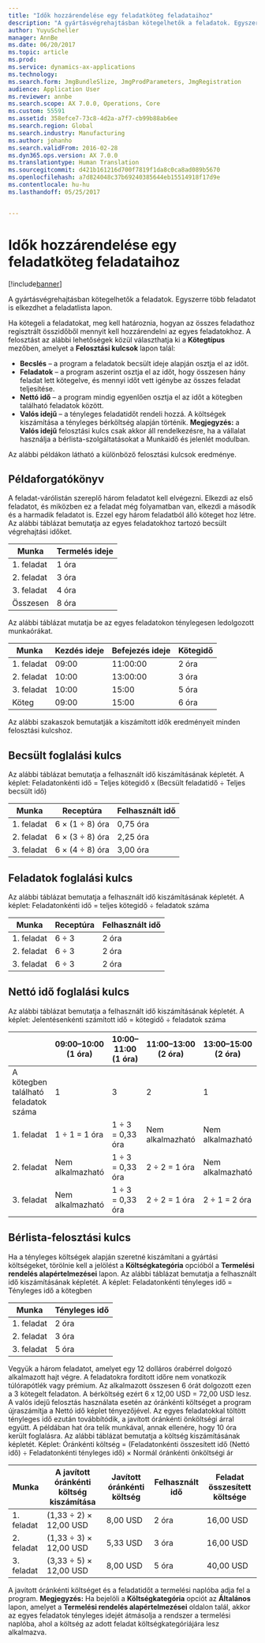 ```yaml
---
title: "Idők hozzárendelése egy feladatköteg feladataihoz"
description: "A gyártásvégrehajtásban kötegelhetők a feladatok. Egyszerre több feladatot is elkezdhet a feladatlista lapon."
author: YuyuScheller
manager: AnnBe
ms.date: 06/20/2017
ms.topic: article
ms.prod: 
ms.service: dynamics-ax-applications
ms.technology: 
ms.search.form: JmgBundleSlize, JmgProdParameters, JmgRegistration
audience: Application User
ms.reviewer: annbe
ms.search.scope: AX 7.0.0, Operations, Core
ms.custom: 55591
ms.assetid: 358efce7-73c8-4d2a-a7f7-cb99b88ab6ee
ms.search.region: Global
ms.search.industry: Manufacturing
ms.author: johanho
ms.search.validFrom: 2016-02-28
ms.dyn365.ops.version: AX 7.0.0
ms.translationtype: Human Translation
ms.sourcegitcommit: d421b161216d700f7819f1da8c0ca8ad089b5670
ms.openlocfilehash: a7d824048c37b69240385644eb15514918f17d9e
ms.contentlocale: hu-hu
ms.lasthandoff: 05/25/2017


---
```


# <a name="allocate-time-to-jobs-in-a-job-bundle"></a>Idők hozzárendelése egy feladatköteg feladataihoz

[!include[banner](../includes/banner.md)]


A gyártásvégrehajtásban kötegelhetők a feladatok. Egyszerre több feladatot is elkezdhet a feladatlista lapon.

Ha kötegeli a feladatokat, meg kell határoznia, hogyan az összes feladathoz regisztrált összidőből mennyit kell hozzárendelni az egyes feladatokhoz. A felosztást az alábbi lehetőségek közül választhatja ki a **Kötegtípus** mezőben, amelyet a **Felosztási kulcsok** lapon talál:

-   **Becslés** – a program a feladatok becsült ideje alapján osztja el az időt.
-   **Feladatok** – a program aszerint osztja el az időt, hogy összesen hány feladat lett kötegelve, és mennyi időt vett igénybe az összes feladat teljesítése.
-   **Nettó idő** – a program mindig egyenlően osztja el az időt a kötegben található feladatok között.
-   **Valós idejű** – a tényleges feladatidőt rendeli hozzá. A költségek kiszámítása a tényleges bérköltség alapján történik. **Megjegyzés:** a **Valós idejű** felosztási kulcs csak akkor áll rendelkezésre, ha a vállalat használja a bérlista-szolgáltatásokat a Munkaidő és jelenlét modulban.

Az alábbi példákon látható a különböző felosztási kulcsok eredménye.

## <a name="example-scenario"></a>Példaforgatókönyv
A feladat-várólistán szereplő három feladatot kell elvégezni. Elkezdi az első feladatot, és miközben ez a feladat még folyamatban van, elkezdi a második és a harmadik feladatot is. Ezzel egy három feladatból álló köteget hoz létre. Az alábbi táblázat bemutatja az egyes feladatokhoz tartozó becsült végrehajtási időket.

| Munka   | Termelés ideje |
|-------|-----------------|
| 1. feladat | 1 óra          |
| 2. feladat | 3 óra         |
| 3. feladat | 4 óra         |
| Összesen | 8 óra         |

Az alábbi táblázat mutatja be az egyes feladatokon ténylegesen ledolgozott munkaórákat.

| Munka    | Kezdés ideje | Befejezés ideje | Kötegidő |
|--------|------------|----------|-------------|
| 1. feladat  | 09:00      | 11:00:00    | 2 óra     |
| 2. feladat  | 10:00      | 13:00:00    | 3 óra     |
| 3. feladat  | 10:00      | 15:00    | 5 óra     |
| Köteg | 09:00      | 15:00    | 6 óra     |

Az alábbi szakaszok bemutatják a kiszámított idők eredményeit minden felosztási kulcshoz.

## <a name="estimation-allocation-key"></a>Becsült foglalási kulcs
Az alábbi táblázat bemutatja a felhasznált idő kiszámításának képletét. A képlet: Feladatonkénti idő = Teljes kötegidő x (Becsült feladatidő ÷ Teljes becsült idő)

| Munka   | Receptúra           | Felhasznált idő |
|-------|-------------------|----------------|
| 1. feladat | 6 × (1 ÷ 8) óra | 0,75 óra      |
| 2. feladat | 6 × (3 ÷ 8) óra | 2,25 óra     |
| 3. feladat | 6 × (4 ÷ 8) óra | 3,00 óra     |

## <a name="jobs-allocation-key"></a>Feladatok foglalási kulcs
Az alábbi táblázat bemutatja a felhasznált idő kiszámításának képletét. A képlet: Feladatonkénti idő = teljes kötegidő ÷ feladatok száma

| Munka   | Receptúra | Felhasznált idő |
|-------|---------|----------------|
| 1. feladat | 6 ÷ 3   | 2 óra        |
| 2. feladat | 6 ÷ 3   | 2 óra        |
| 3. feladat | 6 ÷ 3   | 2 óra        |

## <a name="net-time-allocation-key"></a>Nettó idő foglalási kulcs
Az alábbi táblázat bemutatja a felhasznált idő kiszámításának képletét. A képlet: Jelentésenkénti számított idő = kötegidő ÷ feladatok száma

|                              | 09:00–10:00 (1 óra) | 10:00–11:00 (1 óra) | 11:00–13:00 (2 óra) | 13:00–15:00 (2 óra) | Felhasznált idő |
|------------------------------|----------------------|----------------------|-----------------------|-----------------------|----------------|
| A kötegben található feladatok száma | 1                    | 3                    | 2                     | 1                     | Nem alkalmazható |
| 1. feladat                        | 1 ÷ 1 = 1 óra       | 1 ÷ 3 = 0,33 óra    | Nem alkalmazható        | Nem alkalmazható        | 1,33 óra     |
| 2. feladat                        | Nem alkalmazható       | 1 ÷ 3 = 0,33 óra    | 2 ÷ 2 = 1 óra        | Nem alkalmazható        | 1,33 óra     |
| 3. feladat                        | Nem alkalmazható       | 1 ÷ 3 = 0,33 óra    | 2 ÷ 2 = 1 óra        | 2 ÷ 1 = 2 óra       | 3,33 óra     |

## <a name="real-time-allocation-key"></a>Bérlista-felosztási kulcs
Ha a tényleges költségek alapján szeretné kiszámítani a gyártási költségeket, törölnie kell a jelölést a **Költségkategória** opcióból a **Termelési rendelés alapértelmezései** lapon. Az alábbi táblázat bemutatja a felhasznált idő kiszámításának képletét. A képlet: Feladatonkénti tényleges idő = Tényleges idő a kötegben

| Munka   | Tényleges idő |
|-------|-------------|
| 1. feladat | 2 óra     |
| 2. feladat | 3 óra     |
| 3. feladat | 5 óra     |

Vegyük a három feladatot, amelyet egy 12 dolláros órabérrel dolgozó alkalmazott hajt végre. A feladatokra fordított időre nem vonatkozik túlórapótlék vagy prémium. Az alkalmazott összesen 6 órát dolgozott ezen a 3 kötegelt feladaton. A bérköltség ezért 6 x 12,00 USD = 72,00 USD lesz. A valós idejű felosztás használata esetén az óránkénti költséget a program újraszámítja a Nettó idő képlet tényezőjével. Az egyes feladatokkal töltött tényleges idő ezután továbbítódik, a javított óránkénti önköltségi árral együtt. A példában hat óra telik munkával, annak ellenére, hogy 10 óra került foglalásra. Az alábbi táblázat bemutatja a költség kiszámításának képletét. Képlet: Óránkénti költség = (Feladatonkénti összesített idő (Nettó idő) ÷ Feladatonkénti tényleges idő) × Normál óránkénti önköltségi ár

| Munka   | A javított óránkénti költség kiszámítása | Javított óránkénti költség | Felhasznált idő | Feladat összesített költsége |
|-------|----------------------------------------|-------------------------|----------------|-------------------|
| 1. feladat | (1,33 ÷ 2) × 12,00 USD                 | 8,00 USD                | 2 óra        | 16,00 USD         |
| 2. feladat | (1,33 ÷ 3) × 12,00 USD                 | 5,33 USD                | 3 óra        | 16,00 USD         |
| 3. feladat | (3,33 ÷ 5) × 12,00 USD                 | 8,00 USD                | 5 óra        | 40,00 USD         |

A javított óránkénti költséget és a feladatidőt a termelési naplóba adja fel a program. **Megjegyzés:** Ha bejelöli a **Költségkategória** opciót az **Általános** lapon, amelyet a **Termelési rendelés alapértelmezései** oldalon talál, akkor az egyes feladatok tényleges idejét átmásolja a rendszer a termelési naplóba, ahol a költség az adott feladat költségkategóriájára lesz alkalmazva.




